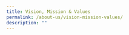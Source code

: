```yaml
---
title: Vision, Mission & Values
permalink: /about-us/vision-mission-values/
description: ""
---
```

